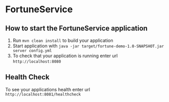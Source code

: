 # FortuneService

How to start the FortuneService application
---

1. Run `mvn clean install` to build your application
1. Start application with `java -jar target/fortune-demo-1.0-SNAPSHOT.jar server config.yml`
1. To check that your application is running enter url `http://localhost:8080`

Health Check
---

To see your applications health enter url `http://localhost:8081/healthcheck`
